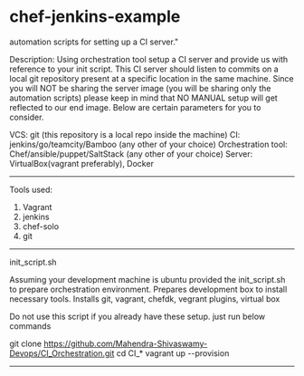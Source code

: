 chef-jenkins-example
====================

automation scripts for setting up a CI server."

Description:
Using orchestration tool setup a CI server and provide us with reference to your init script. This CI server should listen to commits on a local git repository present at a specific location in the same machine. Since you will NOT be sharing the server image (you will be sharing only the automation scripts) please keep in mind that NO MANUAL setup will get reflected to our end image. Below are certain parameters for you to consider.

VCS: git (this repository is a local repo inside the machine)
CI: jenkins/go/teamcity/Bamboo (any other of your choice)
Orchestration tool: Chef/ansible/puppet/SaltStack (any other of your choice)
Server: VirtualBox(vagrant preferably), Docker

------------------------------------------

Tools used:
1. Vagrant
2. jenkins
3. chef-solo
4. git


----------------------------------------------------------------------

init_script.sh

Assuming your development machine is ubuntu provided the init_script.sh to prepare orchestration environment.
Prepares development box to install necessary tools.
Installs git, vagrant, chefdk, vegrant plugins, virtual box

Do not use this script if you already have these setup.
just run below commands

git clone https://github.com/Mahendra-Shivaswamy-Devops/CI_Orchestration.git
cd CI_*
vagrant up --provision

------------------------------------------------------------------------














